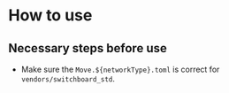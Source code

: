 # How to use

## Necessary steps before use
- Make sure the `Move.${networkType}.toml` is correct for `vendors/switchboard_std`.